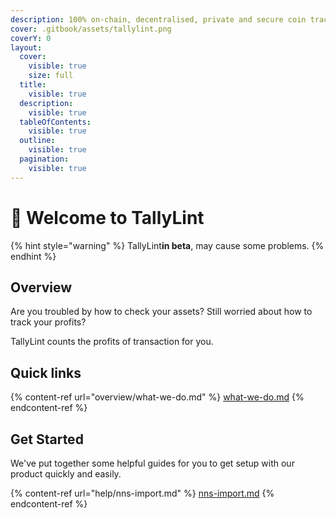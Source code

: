 ```yaml
---
description: 100% on-chain, decentralised, private and secure coin tracker.
cover: .gitbook/assets/tallylint.png
coverY: 0
layout:
  cover:
    visible: true
    size: full
  title:
    visible: true
  description:
    visible: true
  tableOfContents:
    visible: true
  outline:
    visible: true
  pagination:
    visible: true
---
```


# 👋 Welcome to TallyLint

{% hint style="warning" %}
TallyLint**in beta**, may cause some problems.
{% endhint %}

## Overview

Are you troubled by how to check your assets? Still worried about how to track your profits?

TallyLint counts the profits of transaction for you.

## Quick links

{% content-ref url="overview/what-we-do.md" %}
[what-we-do.md](overview/what-we-do.md)
{% endcontent-ref %}

## Get Started

We've put together some helpful guides for you to get setup with our product quickly and easily.

{% content-ref url="help/nns-import.md" %}
[nns-import.md](help/nns-import.md)
{% endcontent-ref %}
